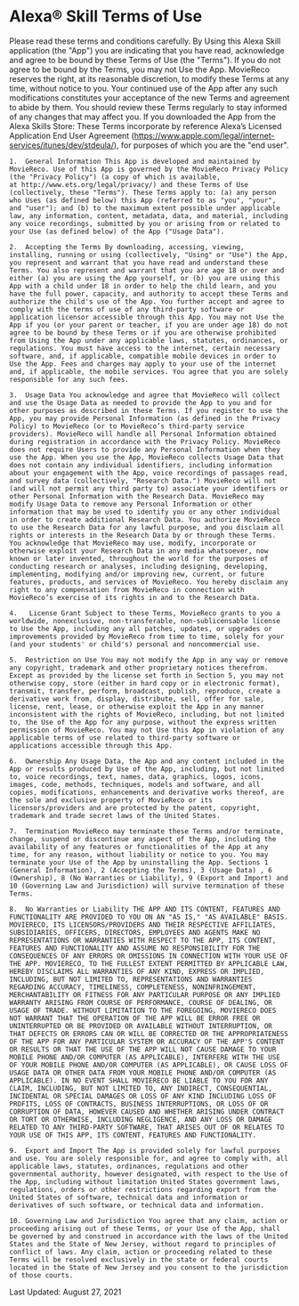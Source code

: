 # Alexa® Skill Terms of Use

Please read these terms and conditions carefully. By Using this Alexa Skill application (the "App") you are indicating that you have read, acknowledge and agree to be bound by these Terms of Use (the "Terms"). If you do not agree to be bound by the Terms, you may not Use the App. MovieReco reserves the right, at its reasonable discretion, to modify these Terms at any time, without notice to you. Your continued use of the App after any such modifications constitutes your acceptance of the new Terms and agreement to abide by them. You should review these Terms regularly to stay informed of any changes that may affect you.
If you downloaded the App from the Alexa Skills Store: These Terms incorporate by reference Alexa’s Licensed Application End User Agreement (https://www.apple.com/legal/internet-services/itunes/dev/stdeula/), for purposes of which you are the "end user".

	1.	General Information This App is developed and maintained by MovieReco. Use of this App is governed by the MovieReco Privacy Policy (the "Privacy Policy") (a copy of which is available, at http://www.ets.org/legal/privacy/) and these Terms of Use (collectively, these "Terms"). These Terms apply to: (a) any person who Uses (as defined below) this App (referred to as "you", "your", and "user"); and (b) to the maximum extent possible under applicable law, any information, content, metadata, data, and material, including any voice recordings, submitted by you or arising from or related to your Use (as defined below) of the App ("Usage Data").
  
	2.	Accepting the Terms By downloading, accessing, viewing, installing, running or using (collectively, "Using" or "Use") the App, you represent and warrant that you have read and understand these Terms. You also represent and warrant that you are age 18 or over and either (a) you are using the App yourself, or (b) you are using this App with a child under 18 in order to help the child learn, and you have the full power, capacity, and authority to accept these Terms and authorize the child's use of the App. You further accept and agree to comply with the terms of use of any third-party software or application licensor accessible through this App. You may not Use the App if you (or your parent or teacher, if you are under age 18) do not agree to be bound by these Terms or if you are otherwise prohibited from Using the App under any applicable laws, statutes, ordinances, or regulations. You must have access to the internet, certain necessary software, and, if applicable, compatible mobile devices in order to Use the App. Fees and charges may apply to your use of the internet and, if applicable, the mobile services. You agree that you are solely responsible for any such fees. 
  
	3.	Usage Data You acknowledge and agree that MovieReco will collect and use the Usage Data as needed to provide the App to you and for other purposes as described in these Terms. If you register to use the App, you may provide Personal Information (as defined in the Privacy Policy) to MovieReco (or to MovieReco’s third-party service providers). MovieReco will handle all Personal Information obtained during registration in accordance with the Privacy Policy. MovieReco does not require Users to provide any Personal Information when they use the App. When you use the App, MovieReco collects Usage Data that does not contain any individual identifiers, including information about your engagement with the App, voice recordings of passages read, and survey data (collectively, "Research Data.") MovieReco will not (and will not permit any third party to) associate your identifiers or other Personal Information with the Research Data. MovieReco may modify Usage Data to remove any Personal Information or other information that may be used to identify you or any other individual in order to create additional Research Data. You authorize MovieReco to use the Research Data for any lawful purpose, and you disclaim all rights or interests in the Research Data by or through these Terms. You acknowledge that MovieReco may use, modify, incorporate or otherwise exploit your Research Data in any media whatsoever, now known or later invented, throughout the world for the purposes of conducting research or analyses, including designing, developing, implementing, modifying and/or improving new, current, or future features, products, and services of MovieReco. You hereby disclaim any right to any compensation from MovieReco in connection with MovieReco’s exercise of its rights in and to the Research Data. 
  
	4.   License Grant Subject to these Terms, MovieReco grants to you a worldwide, nonexclusive, non-transferable, non-sublicensable license to Use the App, including any all patches, updates, or upgrades or improvements provided by MovieReco from time to time, solely for your (and your students' or child's) personal and noncommercial use. 
  
	5.	Restriction on Use You may not modify the App in any way or remove any copyright, trademark and other proprietary notices therefrom. Except as provided by the license set forth in Section 5, you may not otherwise copy, store (either in hard copy or in electronic format), transmit, transfer, perform, broadcast, publish, reproduce, create a derivative work from, display, distribute, sell, offer for sale, license, rent, lease, or otherwise exploit the App in any manner inconsistent with the rights of MovieReco, including, but not limited to, the Use of the App for any purpose, without the express written permission of MovieReco. You may not Use this App in violation of any applicable terms of use related to third-party software or applications accessible through this App. 
  
	6.	Ownership Any Usage Data, the App and any content included in the App or results produced by Use of the App, including, but not limited to, voice recordings, text, names, data, graphics, logos, icons, images, code, methods, techniques, models and software, and all copies, modifications, enhancements and derivative works thereof, are the sole and exclusive property of MovieReco or its licensors/providers and are protected by the patent, copyright, trademark and trade secret laws of the United States. 
  
	7.	Termination MovieReco may terminate these Terms and/or terminate, change, suspend or discontinue any aspect of the App, including the availability of any features or functionalities of the App at any time, for any reason, without liability or notice to you. You may terminate your Use of the App by uninstalling the App. Sections 1 (General Information), 2 (Accepting the Terms), 3 (Usage Data) , 6 (Ownership), 8 (No Warranties or Liability), 9 (Export and Import) and 10 (Governing Law and Jurisdiction) will survive termination of these Terms. 
  
	8.	No Warranties or Liability THE APP AND ITS CONTENT, FEATURES AND FUNCTIONALITY ARE PROVIDED TO YOU ON AN "AS IS," "AS AVAILABLE" BASIS. MOVIERECO, ITS LICENSORS/PROVIDERS AND THEIR RESPECTIVE AFFILIATES, SUBSIDIARIES, OFFICERS, DIRECTORS, EMPLOYEES AND AGENTS MAKE NO REPRESENTATIONS OR WARRANTIES WITH RESPECT TO THE APP, ITS CONTENT, FEATURES AND FUNCTIONALITY AND ASSUME NO RESPONSIBILITY FOR THE CONSEQUENCES OF ANY ERRORS OR OMISSIONS IN CONNECTION WITH YOUR USE OF THE APP. MOVIERECO, TO THE FULLEST EXTENT PERMITTED BY APPLICABLE LAW, HEREBY DISCLAIMS ALL WARRANTIES OF ANY KIND, EXPRESS OR IMPLIED, INCLUDING, BUT NOT LIMITED TO, REPRESENTATIONS AND WARRANTIES REGARDING ACCURACY, TIMELINESS, COMPLETENESS, NONINFRINGEMENT, MERCHANTABILITY OR FITNESS FOR ANY PARTICULAR PURPOSE OR ANY IMPLIED WARRANTY ARISING FROM COURSE OF PERFORMANCE, COURSE OF DEALING, OR USAGE OF TRADE. WITHOUT LIMITATION TO THE FOREGOING, MOVIERECO DOES NOT WARRANT THAT THE OPERATION OF THE APP WILL BE ERROR FREE OR UNINTERRUPTED OR BE PROVIDED OR AVAILABLE WITHOUT INTERRUPTION, OR THAT DEFECTS OR ERRORS CAN OR WILL BE CORRECTED OR THE APPROPRIATENESS OF THE APP FOR ANY PARTICULAR SYSTEM OR ACCURACY OF THE APP'S CONTENT OR RESULTS OR THAT THE USE OF THE APP WILL NOT CAUSE DAMAGE TO YOUR MOBILE PHONE AND/OR COMPUTER (AS APPLICABLE), INTERFERE WITH THE USE OF YOUR MOBILE PHONE AND/OR COMPUTER (AS APPLICABLE), OR CAUSE LOSS OF USAGE DATA OR OTHER DATA FROM YOUR MOBILE PHONE AND/OR COMPUTER (AS APPLICABLE). IN NO EVENT SHALL MOVIERECO BE LIABLE TO YOU FOR ANY CLAIM, INCLUDING, BUT NOT LIMITED TO, ANY INDIRECT, CONSEQUENTIAL, INCIDENTAL OR SPECIAL DAMAGES OR LOSS OF ANY KIND INCLUDING LOSS OF PROFITS, LOSS OF CONTRACTS, BUSINESS INTERRUPTIONS, OR LOSS OF OR CORRUPTION OF DATA, HOWEVER CAUSED AND WHETHER ARISING UNDER CONTRACT OR TORT OR OTHERWISE, INCLUDING NEGLIGENCE, AND ANY LOSS OR DAMAGE RELATED TO ANY THIRD-PARTY SOFTWARE, THAT ARISES OUT OF OR RELATES TO YOUR USE OF THIS APP, ITS CONTENT, FEATURES AND FUNCTIONALITY. 
  
	9.	Export and Import The App is provided solely for lawful purposes and use. You are solely responsible for, and agree to comply with, all applicable laws, statutes, ordinances, regulations and other governmental authority, however designated, with respect to the Use of the App, including without limitation United States government laws, regulations, orders or other restrictions regarding export from the United States of software, technical data and information or derivatives of such software, or technical data and information. 
  
	10.	Governing Law and Jurisdiction You agree that any claim, action or proceeding arising out of these Terms, or your Use of the App, shall be governed by and construed in accordance with the laws of the United States and the State of New Jersey, without regard to principles of conflict of laws. Any claim, action or proceeding related to these Terms will be resolved exclusively in the state or federal courts located in the State of New Jersey and you consent to the jurisdiction of those courts. 
  
Last Updated: August 27, 2021

